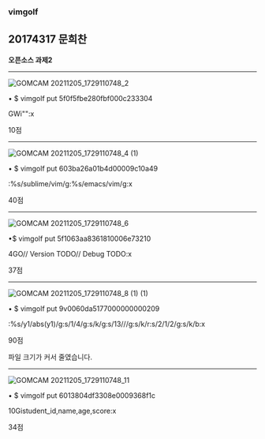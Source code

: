### vimgolf

## 20174317 문희찬

**오픈소스 과제2**

***

![GOMCAM 20211205_1729110748_2](https://user-images.githubusercontent.com/94783175/144741538-5a1e8a9b-2f2b-47d3-a3ea-7a3a0f4aa6d5.gif)

• $ vimgolf put 5f0f5fbe280fbf000c233304

GWi"<End>"<Esc>:x<CR>

10점

***

![GOMCAM 20211205_1729110748_4 (1)](https://user-images.githubusercontent.com/94783175/144741794-d4be257a-227e-409e-a506-15503ab58c4e.gif)

• $ vimgolf put 603ba26a01b4d00009c10a49

<Esc>:%s/sublime/vim/g<CR><Esc>:%s/emacs/vim/g<CR><Esc>:x<CR>
  
40점

***

![GOMCAM 20211205_1729110748_6](https://user-images.githubusercontent.com/94783175/144741548-e32a9637-4ee1-416c-bdba-088d3fc7b2a7.gif)

•$ vimgolf put 5f1063aa8361810006e73210

4GO// Version TODO<Down><CR>// Debug TODO<Esc>:x<CR>
  
37점

***

![GOMCAM 20211205_1729110748_8 (1) (1)](https://user-images.githubusercontent.com/94783175/144741814-eed56358-1543-446d-9994-359165811dac.gif)

• $ vimgolf put 9v0060da5177000000000209

<Esc>:%s/y1/abs(y1)/g<CR><Esc>:s/1/4/g<CR><Esc>:s/k/g<CR><Up><Esc>:s/13/<Left><Left><Left>/<BS><Right>/<Right><Right>g<CR><Esc>:s/k/r<CR><Up><Esc>:s/2/<BS><BS>1/2/g<CR><Esc>:s/k/b<CR><Esc>:x<CR>  
  
90점

파일 크기가 커서 줄였습니다.

***

![GOMCAM 20211205_1729110748_11](https://user-images.githubusercontent.com/94783175/144741551-b14b4344-482d-4d0d-8e04-f789c943fd39.gif)

• $ vimgolf put 6013804df3308e0009368f1c

  10G<End>istudent_id,name,age,score<Esc>:x<CR>
  
34점
